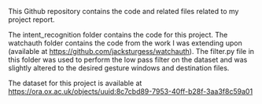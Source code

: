 This Github repository contains the code and related files related to my project report.

The intent_recognition folder contains the code for this project.
The watchauth folder contains the code from the work I was extending upon (available at https://github.com/jacksturgess/watchauth). The filter.py file in this folder was used to perform the low pass filter on the dataset and was slightly altered to the desired gesture windows and destination files.

The dataset for this project is available at https://ora.ox.ac.uk/objects/uuid:8c7cbd89-7953-40ff-b28f-3aa3f8c59a01

